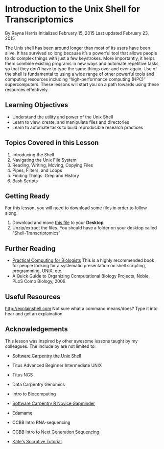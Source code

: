 # Introduction to the Unix Shell for Transcriptomics
By Rayna Harris
Initialized February 15, 2015
Last updated February 23, 2015

The Unix shell has been around longer than most of its users have been alive. It has survived so long because it’s a powerful tool that allows people to do complex things with just a few keystrokes. More importantly, it helps them combine existing programs in new ways and automate repetitive tasks so that they don’t have to type the same things over and over again. Use of the shell is fundamental to using a wide range of other powerful tools and computing resources including “high-performance computing (HPC)” supercomputers. These lessons will start you on a path towards using these resources effectively.

## Learning Objectives
- Understand the utility and power of the Unix Shell
- Learn to view, create, and manipulate files and directories
- Learn to automate tasks to build reproducible research practices

## Topics Covered in this Lesson
01. Introducing the Shell
02. Navigating the Unix File System
03. Reading, Writing, Moving, Copying Files
04. Pipes, Filters, and Loops
05. Finding Things: Grep and History 
06. Bash Scripts

## Getting Ready 
For this lesson, you will need to download some files in order to follow along.
1. Download and move [this file](Shell_Intro_for_Transcriptomics/data/Shell_Transcriptomics.zip) to your **Desktop**
2. Unzip/extract the files. You should have a folder on your desktop called "Shell-Transcriptomics"

## Further Reading
- [Practical Computing for Biologists](http://practicalcomputing.org/) This is a highly recommended book for people looking for a systematic presentation on shell scripting, programming, UNIX, etc.
- A Quick Guide to Organizing Computational Biology Projects, Noble, PLoS Comp Biology, 2009.

## Useful Resources
http://explainshell.com Not sure what a command means/does? Type it into hear and get an explaination


## Acknowledgements
This lesson was inspired by other awesome lessons taught by my colleagues. The include by are not limited to:

- [Software Carpentry the Unix Shell](https://github.com/swcarpentry/shell-novic)
- Titus Advanced Beginner Intermediate UNIX
- Titus NGS
- Data Carpentry Genomics
- Intro to Biocomputing
- [Software Carpentry R Novice Gapminder](https://github.com/swcarpentry/r-novice-gapminder)

- Edamame
- CCBB Intro RNA-sequencing
- CCBB Intro to Next Generation Sequencing
- [Kate's Socrative Tutorial](http://pad.software-carpentry.org/swc-instructor-retreat-2015-8PM-UTC)
